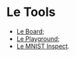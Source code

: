 # Le Tools

* [Le Board](/tools/board);
* [Le Playground](/tools/playground);
* [Le MNIST Inspect](/tools/mnist-inspect).
